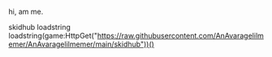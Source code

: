 hi, am me.

skidhub loadstring 
loadstring(game:HttpGet("https://raw.githubusercontent.com/AnAvaragelilmemer/AnAvaragelilmemer/main/skidhub"))()

